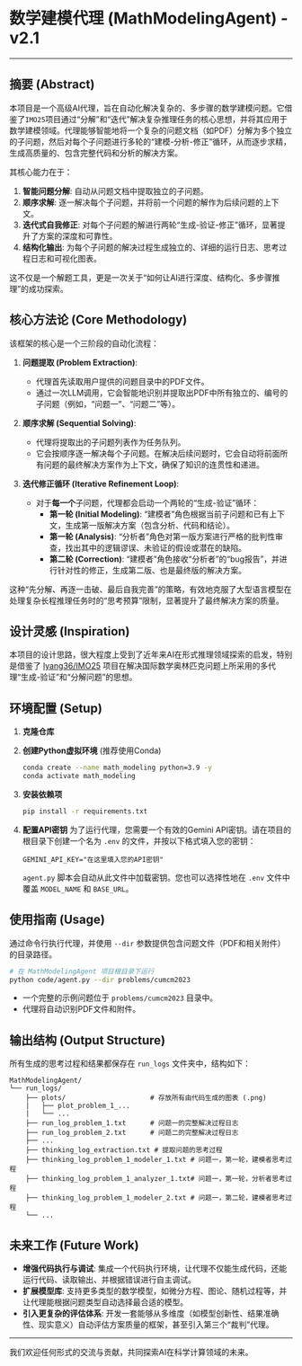 # 数学建模代理 (MathModelingAgent) - v2.1

---

## 摘要 (Abstract)

本项目是一个高级AI代理，旨在自动化解决复杂的、多步骤的数学建模问题。它借鉴了`IMO25`项目通过“分解”和“迭代”解决复杂推理任务的核心思想，并将其应用于数学建模领域。代理能够智能地将一个复杂的问题文档（如PDF）分解为多个独立的子问题，然后对每个子问题进行多轮的“建模-分析-修正”循环，从而逐步求精，生成高质量的、包含完整代码和分析的解决方案。

其核心能力在于：
1.  **智能问题分解**: 自动从问题文档中提取独立的子问题。
2.  **顺序求解**: 逐一解决每个子问题，并将前一个问题的解作为后续问题的上下文。
3.  **迭代式自我修正**: 对每个子问题的解进行两轮“生成-验证-修正”循环，显著提升了方案的深度和可靠性。
4.  **结构化输出**: 为每个子问题的解决过程生成独立的、详细的运行日志、思考过程日志和可视化图表。

这不仅是一个解题工具，更是一次关于“如何让AI进行深度、结构化、多步骤推理”的成功探索。

## 核心方法论 (Core Methodology)

该框架的核心是一个三阶段的自动化流程：

1.  **问题提取 (Problem Extraction)**:
    *   代理首先读取用户提供的问题目录中的PDF文件。
    *   通过一次LLM调用，它会智能地识别并提取出PDF中所有独立的、编号的子问题（例如，“问题一”、“问题二”等）。

2.  **顺序求解 (Sequential Solving)**:
    *   代理将提取出的子问题列表作为任务队列。
    *   它会按顺序逐一解决每个子问题。在解决后续问题时，它会自动将前面所有问题的最终解决方案作为上下文，确保了知识的连贯性和递进。

3.  **迭代修正循环 (Iterative Refinement Loop)**:
    *   对于**每一个**子问题，代理都会启动一个两轮的“生成-验证”循环：
        *   **第一轮 (Initial Modeling)**: “建模者”角色根据当前子问题和已有上下文，生成第一版解决方案（包含分析、代码和结论）。
        *   **第一轮 (Analysis)**: “分析者”角色对第一版方案进行严格的批判性审查，找出其中的逻辑谬误、未验证的假设或潜在的缺陷。
        *   **第二轮 (Correction)**: “建模者”角色接收“分析者”的“bug报告”，并进行针对性的修正，生成第二版、也是最终版的解决方案。

这种“先分解、再逐一击破、最后自我完善”的策略，有效地克服了大型语言模型在处理复杂长程推理任务时的“思考预算”限制，显著提升了最终解决方案的质量。

## 设计灵感 (Inspiration)

本项目的设计思路，很大程度上受到了近年来AI在形式推理领域探索的启发，特别是借鉴了 [lyang36/IMO25](https://github.com/lyang36/IMO25) 项目在解决国际数学奥林匹克问题上所采用的多代理“生成-验证”和“分解问题”的思想。

## 环境配置 (Setup)

1.  **克隆仓库**

2.  **创建Python虚拟环境** (推荐使用Conda)
    ```bash
    conda create --name math_modeling python=3.9 -y
    conda activate math_modeling
    ```

3.  **安装依赖项**
    ```bash
    pip install -r requirements.txt
    ```

4.  **配置API密钥**
    为了运行代理，您需要一个有效的Gemini API密钥。请在项目的根目录下创建一个名为 `.env` 的文件，并按以下格式填入您的密钥：
    ```
    GEMINI_API_KEY="在这里填入您的API密钥"
    ```
    `agent.py` 脚本会自动从此文件中加载密钥。您也可以选择性地在 `.env` 文件中覆盖 `MODEL_NAME` 和 `BASE_URL`。

## 使用指南 (Usage)

通过命令行执行代理，并使用 `--dir` 参数提供包含问题文件（PDF和相关附件）的目录路径。

```bash
# 在 MathModelingAgent 项目根目录下运行
python code/agent.py --dir problems/cumcm2023
```

- 一个完整的示例问题位于 `problems/cumcm2023` 目录中。
- 代理将自动识别PDF文件和附件。

## 输出结构 (Output Structure)

所有生成的思考过程和结果都保存在 `run_logs` 文件夹中，结构如下：

```
MathModelingAgent/
└── run_logs/
    ├── plots/                     # 存放所有由代码生成的图表 (.png)
    |   ├── plot_problem_1_...
    |   └── ...
    ├── run_log_problem_1.txt      # 问题一的完整解决过程日志
    ├── run_log_problem_2.txt      # 问题二的完整解决过程日志
    ├── ...
    ├── thinking_log_extraction.txt # 提取问题的思考过程
    ├── thinking_log_problem_1_modeler_1.txt # 问题一，第一轮，建模者思考过程
    ├── thinking_log_problem_1_analyzer_1.txt# 问题一，第一轮，分析者思考过程
    ├── thinking_log_problem_1_modeler_2.txt # 问题一，第二轮，建模者思考过程
    └── ...
```

## 未来工作 (Future Work)

- **增强代码执行与调试**: 集成一个代码执行环境，让代理不仅能生成代码，还能运行代码、读取输出、并根据错误进行自主调试。
- **扩展模型库**: 支持更多类型的数学模型，如微分方程、图论、随机过程等，并让代理能根据问题类型自动选择最合适的模型。
- **引入更复杂的评估体系**: 开发一套能够从多维度（如模型创新性、结果准确性、现实意义）自动评估方案质量的框架，甚至引入第三个“裁判”代理。

---

我们欢迎任何形式的交流与贡献，共同探索AI在科学计算领域的未来。
